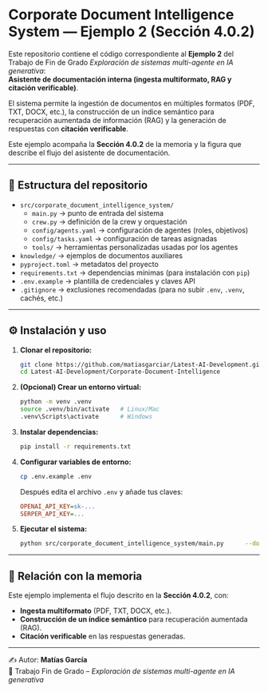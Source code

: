 # Corporate Document Intelligence System — Ejemplo 2 (Sección 4.0.2)

Este repositorio contiene el código correspondiente al **Ejemplo 2** del Trabajo de Fin de Grado *Exploración de sistemas multi-agente en IA generativa*:  
**Asistente de documentación interna (ingesta multiformato, RAG y citación verificable)**.

El sistema permite la ingestión de documentos en múltiples formatos (PDF, TXT, DOCX, etc.), la construcción de un índice semántico para recuperación aumentada de información (RAG) y la generación de respuestas con **citación verificable**.

Este ejemplo acompaña la **Sección 4.0.2** de la memoria y la figura que describe el flujo del asistente de documentación.

---

## 📂 Estructura del repositorio

- `src/corporate_document_intelligence_system/`
  - `main.py` → punto de entrada del sistema  
  - `crew.py` → definición de la crew y orquestación  
  - `config/agents.yaml` → configuración de agentes (roles, objetivos)  
  - `config/tasks.yaml` → configuración de tareas asignadas  
  - `tools/` → herramientas personalizadas usadas por los agentes  
- `knowledge/` → ejemplos de documentos auxiliares  
- `pyproject.toml` → metadatos del proyecto  
- `requirements.txt` → dependencias mínimas (para instalación con `pip`)  
- `.env.example` → plantilla de credenciales y claves API  
- `.gitignore` → exclusiones recomendadas (para no subir `.env`, `.venv`, cachés, etc.)

---

## ⚙️ Instalación y uso

1. **Clonar el repositorio:**
   ```bash
   git clone https://github.com/matiasgarciar/Latest-AI-Development.git
   cd Latest-AI-Development/Corporate-Document-Intelligence
   ```

2. **(Opcional) Crear un entorno virtual:**
   ```bash
   python -m venv .venv
   source .venv/bin/activate   # Linux/Mac
   .venv\Scripts\activate      # Windows
   ```

3. **Instalar dependencias:**
   ```bash
   pip install -r requirements.txt
   ```

4. **Configurar variables de entorno:**
   ```bash
   cp .env.example .env
   ```
   Después edita el archivo `.env` y añade tus claves:
   ```ini
   OPENAI_API_KEY=sk-...
   SERPER_API_KEY=...
   ```

5. **Ejecutar el sistema:**
   ```bash
   python src/corporate_document_intelligence_system/main.py      --doc_path "data/manual_interno.pdf"      --query "Resumen de políticas de seguridad"
   ```

---

## 🔗 Relación con la memoria

Este ejemplo implementa el flujo descrito en la **Sección 4.0.2**, con:  
- **Ingesta multiformato** (PDF, TXT, DOCX, etc.).  
- **Construcción de un índice semántico** para recuperación aumentada (RAG).  
- **Citación verificable** en las respuestas generadas.  

---

✍️ Autor: **Matías García**  
📖 Trabajo Fin de Grado – *Exploración de sistemas multi-agente en IA generativa*
